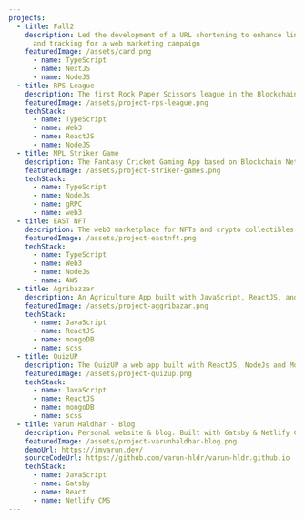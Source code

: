 ```yaml
---
projects:
  - title: Fall2
    description: Led the development of a URL shortening to enhance link management
      and tracking for a web marketing campaign
    featuredImage: /assets/card.png
      - name: TypeScript
      - name: NextJS
      - name: NodeJS
  - title: RPS League
    description: The first Rock Paper Scissors league in the Blockchain world.
    featuredImage: /assets/project-rps-league.png
    techStack:
      - name: TypeScript
      - name: Web3
      - name: ReactJS
      - name: NodeJS
  - title: MPL Striker Game
    description: The Fantasy Cricket Gaming App based on Blockchain Network.
    featuredImage: /assets/project-striker-games.png
    techStack:
      - name: TypeScript
      - name: NodeJs
      - name: gRPC
      - name: web3
  - title: EAST NFT
    description: The web3 marketplace for NFTs and crypto collectibles.
    featuredImage: /assets/project-eastnft.png
    techStack:
      - name: TypeScript
      - name: Web3
      - name: NodeJs
      - name: AWS
  - title: Agribazzar
    description: An Agriculture App built with JavaScript, ReactJS, and MongoDB.
    featuredImage: /assets/project-aggribazar.png
    techStack:
      - name: JavaScript
      - name: ReactJS
      - name: mongoDB
      - name: scss
  - title: QuizUP
    description: The QuizUP a web app built with ReactJS, NodeJs and MongoDB
    featuredImage: /assets/project-quizup.png
    techStack:
      - name: JavaScript
      - name: ReactJS
      - name: mongoDB
      - name: scss
  - title: Varun Haldhar - Blog
    description: Personal website & blog. Built with Gatsby & Netlify CMS
    featuredImage: /assets/project-varunhaldhar-blog.png
    demoUrl: https://imvarun.dev/
    sourceCodeUrl: https://github.com/varun-hldr/varun-hldr.github.io
    techStack:
      - name: JavaScript
      - name: Gatsby
      - name: React
      - name: Netlify CMS
---
```


